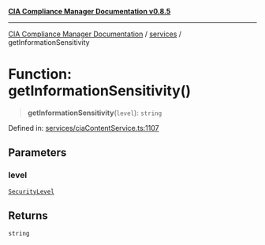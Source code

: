 [**CIA Compliance Manager Documentation v0.8.5**](../../README.md)

***

[CIA Compliance Manager Documentation](../../modules.md) / [services](../README.md) / getInformationSensitivity

# Function: getInformationSensitivity()

> **getInformationSensitivity**(`level`): `string`

Defined in: [services/ciaContentService.ts:1107](https://github.com/Hack23/cia-compliance-manager/blob/b7c3bc9644fb5b9d82b5b184ba290206da25104b/src/services/ciaContentService.ts#L1107)

## Parameters

### level

[`SecurityLevel`](../../index/type-aliases/SecurityLevel.md)

## Returns

`string`
